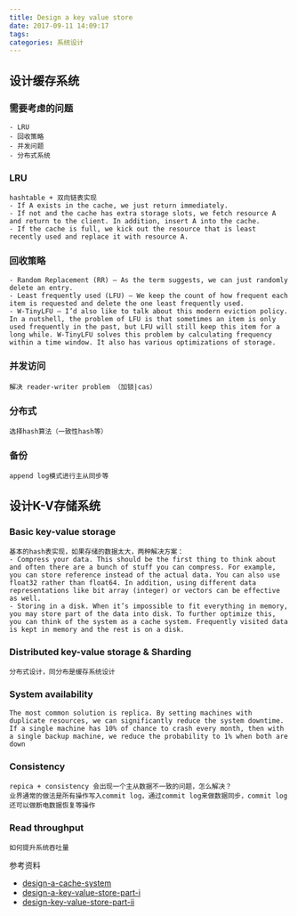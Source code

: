 ```yaml
---
title: Design a key value store
date: 2017-09-11 14:09:17
tags:
categories: 系统设计
---
```


## 设计缓存系统

### 需要考虑的问题

	- LRU
	- 回收策略
	- 并发问题
	- 分布式系统

### LRU

	hashtable + 双向链表实现
	- If A exists in the cache, we just return immediately.
	- If not and the cache has extra storage slots, we fetch resource A and return to the client. In addition, insert A into the cache.
	- If the cache is full, we kick out the resource that is least recently used and replace it with resource A.

### 回收策略

	- Random Replacement (RR) – As the term suggests, we can just randomly delete an entry.
	- Least frequently used (LFU) – We keep the count of how frequent each item is requested and delete the one least frequently used.
	- W-TinyLFU – I’d also like to talk about this modern eviction policy. In a nutshell, the problem of LFU is that sometimes an item is only used frequently in the past, but LFU will still keep this item for a long while. W-TinyLFU solves this problem by calculating frequency within a time window. It also has various optimizations of storage.

### 并发访问

	解决 reader-writer problem （加锁|cas）

### 分布式

	选择hash算法（一致性hash等）

### 备份

	append log模式进行主从同步等


## 设计K-V存储系统

### Basic key-value storage

	基本的hash表实现，如果存储的数据太大，两种解决方案：
	- Compress your data. This should be the first thing to think about and often there are a bunch of stuff you can compress. For example, you can store reference instead of the actual data. You can also use float32 rather than float64. In addition, using different data representations like bit array (integer) or vectors can be effective as well.
	- Storing in a disk. When it’s impossible to fit everything in memory, you may store part of the data into disk. To further optimize this, you can think of the system as a cache system. Frequently visited data is kept in memory and the rest is on a disk.

### Distributed key-value storage & Sharding

	分布式设计，同分布是缓存系统设计


### System availability

	The most common solution is replica. By setting machines with duplicate resources, we can significantly reduce the system downtime. If a single machine has 10% of chance to crash every month, then with a single backup machine, we reduce the probability to 1% when both are down

### Consistency

	repica + consistency 会出现一个主从数据不一致的问题，怎么解决？
	业界通常的做法是所有操作写入commit log，通过commit log来做数据同步，commit log还可以做断电数据恢复等操作

### Read throughput

	如何提升系统吞吐量


参考资料

* [design-a-cache-system](http://blog.gainlo.co/index.php/2016/05/17/design-a-cache-system/)
* [design-a-key-value-store-part-i](http://blog.gainlo.co/index.php/2016/06/14/design-a-key-value-store-part-i)
* [design-key-value-store-part-ii](http://blog.gainlo.co/index.php/2016/06/21/design-key-value-store-part-ii)